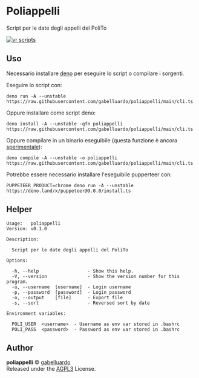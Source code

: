 # Poliappelli

Script per le date degli appelli del PoliTo

[![vr scripts](https://badges.velociraptor.run/flat.svg)](https://velociraptor.run)

## Uso

Necessario installare [deno](https://deno.land/#installation) per eseguire lo script o compilare i sorgenti.

Eseguire lo script con:

    deno run -A --unstable https://raw.githubusercontent.com/gabelluardo/poliappelli/main/cli.ts

Oppure installare come script deno:

    deno install -A --unstable -qfn poliappelli https://raw.githubusercontent.com/gabelluardo/poliappelli/main/cli.ts

Oppure compilare in un binario eseguibile (questa funzione è ancora [sperimentale](https://deno.land/manual/tools/compiler)):

    deno compile -A --unstable -o poliappelli https://raw.githubusercontent.com/gabelluardo/poliappelli/main/cli.ts

Potrebbe essere necessario installare l'eseguibile pupperteer con:

    PUPPETEER_PRODUCT=chrome deno run -A --unstable https://deno.land/x/puppeteer@9.0.0/install.ts

## Helper

```
Usage:   poliappelli
Version: v0.1.0

Description:

  Script per le date degli appelli del PoliTo

Options:

  -h, --help                  - Show this help.
  -V, --version               - Show the version number for this program.
  -u, --username  [username]  - Login username
  -p, --password  [password]  - Login password
  -o, --output    [file]      - Export file
  -s, --sort                  - Reversed sort by date

Environment variables:

  POLI_USER  <username>  - Username as env var stored in .bashrc
  POLI_PASS  <password>  - Password as env var stored in .bashrc
```

## Author

**poliappelli** © [gabelluardo](https://github.com/gabelluardo)  
Released under the [AGPL3](https://github.com/gabelluardo/poliappelli/blob/master/LICENSE) License.
